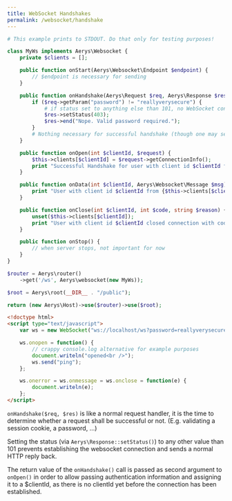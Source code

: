 ```yaml
---
title: WebSocket Handshakes
permalink: /websocket/handshake
---
```


```php
# This example prints to STDOUT. Do that only for testing purposes!

class MyWs implements Aerys\Websocket {
    private $clients = [];

    public function onStart(Aerys\Websocket\Endpoint $endpoint) {
        // $endpoint is necessary for sending
    }

    public function onHandshake(Aerys\Request $req, Aerys\Response $res) {
        if ($req->getParam("password") != "reallyverysecure") {
            # if status set to anything else than 101, no WebSocket connection will be established
            $res->setStatus(403);
            $res->end("Nope. Valid password required.");
        }
        # Nothing necessary for successful handshake (though one may set cookies for example)
    }

    public function onOpen(int $clientId, $request) {
        $this->clients[$clientId] = $request->getConnectionInfo();
        print "Successful Handshake for user with client id $clientId from {$this->clients[$clientId]['client_addr']}\n";
    }

    public function onData(int $clientId, Aerys\Websocket\Message $msg) {
        print "User with client id $clientId from {$this->clients[$clientId]['client_addr']} sent: " . (yield $msg) . "\n";
    }

    public function onClose(int $clientId, int $code, string $reason) {
        unset($this->clients[$clientId]);
        print "User with client id $clientId closed connection with code $code\n";
    }

    public function onStop() {
        // when server stops, not important for now
    }
}
```

```php
$router = Aerys\router()
    ->get('/ws', Aerys\websocket(new MyWs));

$root = Aerys\root(__DIR__ . "/public");

return (new Aerys\Host)->use($router)->use($root);
```

```html
<!doctype html>
<script type="text/javascript">
    var ws = new WebSocket("ws://localhost/ws?password=reallyverysecure");

    ws.onopen = function() {
        // crappy console.log alternative for example purposes
        document.writeln("opened<br />");
        ws.send("ping");
    };

    ws.onerror = ws.onmessage = ws.onclose = function(e) {
        document.writeln(e);
    };
</script>
```

`onHandshake($req, $res)` is like a normal request handler, it is the time to determine whether a request shall be successful or not. (E.g. validating a session cookie, a password, ...)

Setting the status (via `Aerys\Response::setStatus()`) to any other value than 101 prevents establishing the websocket connection and sends a normal HTTP reply back.

The return value of the `onHandshake()` call is passed as second argument to `onOpen()` in order to allow passing authentication information and assigning it to a $clientId, as there is no clientId yet before the connection has been established.
